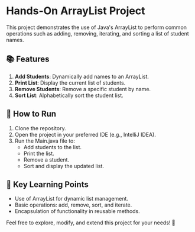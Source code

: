 # Hands-On ArrayList Project

This project demonstrates the use of Java's ArrayList to perform common operations such as adding, removing, iterating, and sorting a list of student names.


## 📚 Features

1. **Add Students**: Dynamically add names to an ArrayList.
2. **Print List**: Display the current list of students.
3. **Remove Students**: Remove a specific student by name.
4. **Sort List**: Alphabetically sort the student list.


## 🚀 How to Run

1. Clone the repository.
2. Open the project in your preferred IDE (e.g., IntelliJ IDEA).
3. Run the Main.java file to:
   - Add students to the list.
   - Print the list.
   - Remove a student.
   - Sort and display the updated list.


## 🌟 Key Learning Points

- Use of ArrayList for dynamic list management.
- Basic operations: add, remove, sort, and iterate.
- Encapsulation of functionality in reusable methods.


Feel free to explore, modify, and extend this project for your needs! 🎉

